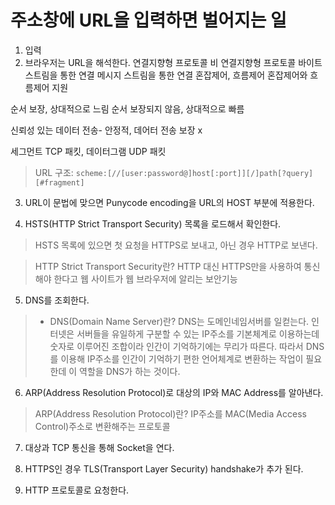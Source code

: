 # 주소창에 URL을 입력하면 벌어지는 일

1. 입력
2. 브라우저는 URL을 해석한다.
연결지향형 프로토콜 비 연결지향형 프로토콜
바이트 스트림을 통한 연결 메시지 스트림을 통한 연결
혼잡제어, 흐름제어  혼잡제어와 흐름제어 지원 

순서 보장, 상대적으로 느림 순서 보장되지 않음, 상대적으로 빠름

신뢰성 있는 데이터 전송- 안정적, 데어터 전송 보장 x

세그먼트 TCP 패킷, 데이터그램 UDP 패킷
 >  URL 구조: `scheme:[//[user:password@]host[:port]][/]path[?query][#fragment]`

3. URL이 문법에 맞으면 Punycode encoding을 URL의 HOST 부분에 적용한다.

4. HSTS(HTTP Strict Transport Security) 목록을 로드해서 확인한다.
 > HSTS 목록에 있으면 첫 요청을 HTTPS로 보내고, 아닌 경우 HTTP로 보낸다.

   > HTTP Strict Transport Security란?
    HTTP 대신 HTTPS만을 사용하여 통신해야 한다고 웹 사이트가 웹 브라우저에 알리는 보안기능

5. DNS를 조회한다.

  > * DNS(Domain Name Server)란?
    DNS는 도메인네임서버를 일컫는다.
    인터넷은 서버들을 유일하게 구분할 수 있는 IP주소를 기본체계로 이용하는데 숫자로 이루어진 조합이라 인간이 기억하기에는 무리가 따른다.
    따라서 DNS를 이용해 IP주소를 인간이 기억하기 편한 언어체계로 변환하는 작업이 필요한데 이 역할을 DNS가 하는 것이다.

6. ARP(Address Resolution Protocol)로 대상의 IP와 MAC Address를 알아낸다.

  > ARP(Address Resolution Protocol)란?
    IP주소를 MAC(Media Access Control)주소로 변환해주는 프로토콜

7. 대상과 TCP 통신을 통해 Socket을 연다.

8. HTTPS인 경우 TLS(Transport Layer Security) handshake가 추가 된다.

9. HTTP 프로토콜로 요청한다.